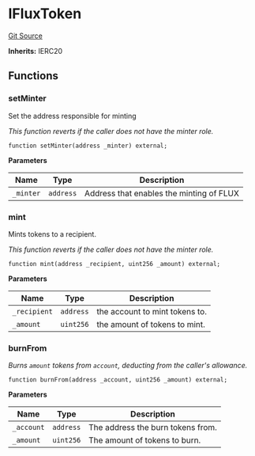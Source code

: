 # IFluxToken
[Git Source](https://github.com/alchemix-finance/alchemix-v2-dao/blob/d8d0b0d485c418b8ae578e8607716a71a6b37bf6/src/interfaces/IFluxToken.sol)

**Inherits:**
IERC20


## Functions
### setMinter

Set the address responsible for minting

*This function reverts if the caller does not have the minter role.*


```solidity
function setMinter(address _minter) external;
```
**Parameters**

|Name|Type|Description|
|----|----|-----------|
|`_minter`|`address`|Address that enables the minting of FLUX|


### mint

Mints tokens to a recipient.

*This function reverts if the caller does not have the minter role.*


```solidity
function mint(address _recipient, uint256 _amount) external;
```
**Parameters**

|Name|Type|Description|
|----|----|-----------|
|`_recipient`|`address`|the account to mint tokens to.|
|`_amount`|`uint256`|   the amount of tokens to mint.|


### burnFrom

*Burns `amount` tokens from `account`, deducting from the caller's allowance.*


```solidity
function burnFrom(address _account, uint256 _amount) external;
```
**Parameters**

|Name|Type|Description|
|----|----|-----------|
|`_account`|`address`|The address the burn tokens from.|
|`_amount`|`uint256`| The amount of tokens to burn.|


